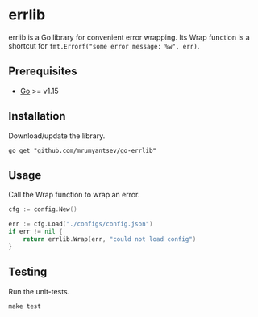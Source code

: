 # errlib

errlib is a Go library for convenient error wrapping. Its Wrap function is a shortcut for ```fmt.Errorf("some error message: %w", err)```.

## Prerequisites

- [Go](https://go.dev/dl) >= v1.15

## Installation

Download/update the library.

```
go get "github.com/mrumyantsev/go-errlib"
```

## Usage

Call the Wrap function to wrap an error.

``` Go
cfg := config.New()

err := cfg.Load("./configs/config.json")
if err != nil {
    return errlib.Wrap(err, "could not load config")
}
```

## Testing

Run the unit-tests.

```
make test
```
